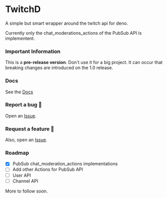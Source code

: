 # TwitchD

A simple but smart wrapper around the twitch api for deno.

Currently only the chat_moderations_actions of the PubSub API is implementent.

### Important Information
This is a **pre-release version**. Don't use it for a big project. It can occur that breaking changes are introduced on the 1.0 release.

### Docs

See the [Docs](docs/index.md)

### Report a bug :bug:
Open an [Issue](https://github.com/terillos-development/twitchd/issues).

### Request a feature :tada:
Also, open an [Issue](https://github.com/terillos-development/twitchd/issues).


### Roadmap
* [x] PubSub chat_moderation_actions implementations
* [ ] Add other Actions for PubSub API
* [ ] User API
* [ ] Channel API

More to follow soon.
